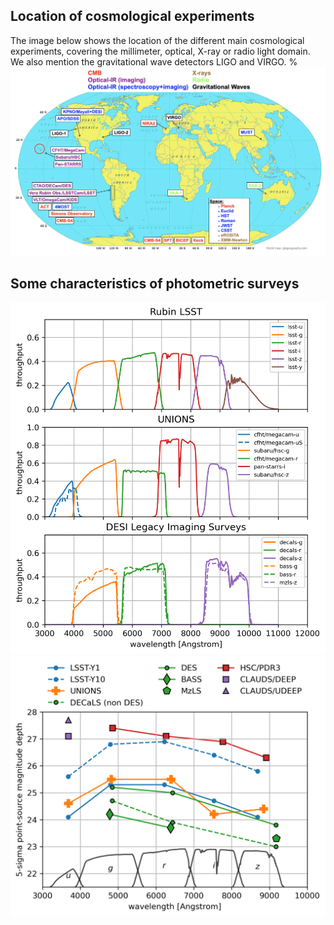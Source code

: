 ## Location of cosmological experiments
The image below shows the location of the different main cosmological experiments, covering the millimeter, optical, X-ray or radio light domain. We also mention the gravitational wave detectors LIGO and VIRGO.
%[![View Image](https://raw.githubusercontent.com/payerne/payerne.github.io/main/images/cosmo_experiment_map.png)](https://example.com)

## Some characteristics of photometric surveys

[![View Image](https://raw.githubusercontent.com/payerne/payerne.github.io/main/images/response_curves-5.png)](https://example.com)
[![View Image](https://raw.githubusercontent.com/payerne/payerne.github.io/main/images/magnitude_depth-7.png)](https://example.com)

